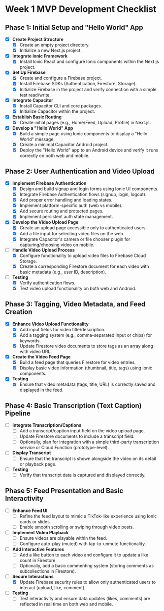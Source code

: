 # Week 1 MVP Development Checklist

## Phase 1: Initial Setup and "Hello World" App

- [x] **Create Project Structure**
  - [x] Create an empty project directory.
  - [x] Initialize a new Next.js project.
- [x] **Integrate Ionic Framework**
  - [x] Install Ionic React and configure Ionic components within the Next.js project.
- [x] **Set Up Firebase**
  - [x] Create and configure a Firebase project.
  - [x] Install Firebase SDKs (Authentication, Firestore, Storage).
  - [x] Initialize Firebase in the project and verify connection with a simple test read/write.
- [x] **Integrate Capacitor**
  - [x] Install Capacitor CLI and core packages.
  - [x] Initialize Capacitor within the project.
- [x] **Establish Basic Routing**
  - [x] Create initial pages (e.g., Home/Feed, Upload, Profile) in Next.js.
- [x] **Develop a "Hello World" App**
  - [x] Build a simple page using Ionic components to display a "Hello World" message.
  - [x] Create a minimal Capacitor Android project.
  - [x] Deploy the "Hello World" app to an Android device and verify it runs correctly on both web and mobile.

## Phase 2: User Authentication and Video Upload

- [x] **Implement Firebase Authentication**
  - [x] Design and build signup and login forms using Ionic UI components.
  - [x] Integrate Firebase Authentication flows (signup, login, logout).
  - [x] Add proper error handling and loading states.
  - [x] Implement platform-specific auth (web vs mobile).
  - [x] Add secure routing and protected pages.
  - [x] Implement persistent auth state management.
- [x] **Develop the Video Upload Page**
  - [x] Create an upload page accessible only to authenticated users.
  - [x] Add a file input for selecting video files on the web.
  - [x] Integrate Capacitor's camera or file chooser plugin for capturing/choosing video on mobile.
- [ ] **Handle Video Upload Process**
  - [x] Configure functionality to upload video files to Firebase Cloud Storage.
  - [x] Create a corresponding Firestore document for each video with basic metadata (e.g., user ID, description).
- [ ] **Testing**
  - [x] Verify authentication flows.
  - [x] Test video upload functionality on both web and Android.

## Phase 3: Tagging, Video Metadata, and Feed Creation

- [x] **Enhance Video Upload Functionality**
  - [x] Add input fields for video title/description.
  - [x] Add a tagging system (e.g., comma-separated input or chips) for keywords.
  - [x] Update Firestore video documents to store tags as an array along with video URL.
- [x] **Create the Video Feed Page**
  - [x] Build a feed page that queries Firestore for video entries.
  - [x] Display basic video information (thumbnail, title, tags) using Ionic components.
- [x] **Testing**
  - [x] Ensure that video metadata (tags, title, URL) is correctly saved and displayed in the feed.

## Phase 4: Basic Transcription (Text Caption) Pipeline

- [ ] **Integrate Transcription/Captions**
  - [ ] Add a transcript/caption input field on the video upload page.
  - [ ] Update Firestore documents to include a transcript field.
  - [ ] Optionally, plan for integration with a simple third-party transcription service or Cloud Function (prototype-level).
- [ ] **Display Transcript**
  - [ ] Ensure that the transcript is shown alongside the video on its detail or playback page.
- [ ] **Testing**
  - [ ] Verify that transcript data is captured and displayed correctly.

## Phase 5: Feed Presentation and Basic Interactivity

- [ ] **Enhance Feed UI**
  - [ ] Refine the feed layout to mimic a TikTok-like experience using Ionic cards or slides.
  - [ ] Enable smooth scrolling or swiping through video posts.
- [ ] **Implement Video Playback**
  - [ ] Ensure videos are playable within the feed.
  - [ ] Configure auto-play (muted) with tap-to-unmute functionality.
- [ ] **Add Interactive Features**
  - [ ] Add a like button to each video and configure it to update a like count in Firestore.
  - [ ] Optionally, add a basic commenting system (storing comments as subcollections in Firestore).
- [ ] **Secure Interactions**
  - [x] Update Firebase security rules to allow only authenticated users to interact (upload, like, comment).
- [ ] **Testing**
  - [ ] Test interactivity and ensure data updates (likes, comments) are reflected in real time on both web and mobile.
